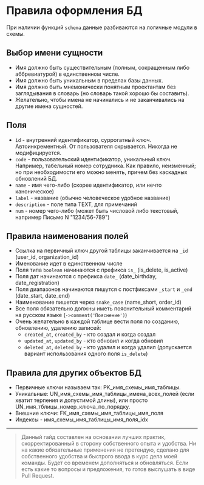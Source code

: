 # Правила оформления БД 

При наличии функций `schema` данные разбиваются на логичные модули в схемы.

## Выбор имени сущности
- Имя должно быть существительным (полным, сокращенным либо аббревиатурой) в единственном числе.
- Имя должно быть уникальным в пределах базы данных.
- Имя должно быть мнемонически понятным проектантам без заглядывания в словарь (но словарь такой хорошо бы составить).
- Желательно, чтобы имена не начинались и не заканчивались на другие имена сущностей.

## Поля

- `id` - внутренний идентификатор, суррогатный ключ. Автоинкрементный. От пользователя скрывается. Никогда не модифицируется.
- `code` - пользовательский идентификатор, уникальный ключ. Например, табельный номер сотрудника. Как правило, неизменный; но при необходимости его можно менять, причем без каскадных обновлений БД.
- `name` - имя чего-либо (скорее идентификатор, или нечто каноническое)
- `label` - название (обычно человеческое удобное название)
- `description` - поле типа TEXT, для примечаний
- `num` - номер чего-либо (может быть числовой либо текстовый, например Письмо N "1234/56-789")

## Правила наименования полей

- Ссылка на первичный ключ другой таблицы заканчивается на `_id` (user_id, organization_id)
- Именование идет в единственном числе
- Поля типа `boolean` начинаются с префикса `is_` (is_delete, is_active)
- Поля дат начинаются с префикса `date_` (date_birthday, date_registration)
- Поля диапазонов начинаются пишутся с постфиксами `_start` и `_end` (date_start, date_end)
- Наименование пишется через `snake_case` (name_short, order_id)
- Все поля обязательно должны иметь пояснительный комментарий на русском языке  (`->comment('Пояснение')`)
- Очень желательно в каждой таблице вести поля по созданию, обновлению, удалению записей: 
    * `created_at`, `created_by` - кто создал и когда создал
    * `updated_at`, `updated_by` - кто обновил и когда обновил
    * `deleted_at`, `deleted_by` - кто удалил и когда удалил (допускается вариант использования одного поля `is_delete`)

## Правила для других объектов БД

- Первичные ключи называем так: PK_имя_схемы_имя_таблицы.
- Уникальные: UN_имя_схемы_имя_таблицы_имена_всех_полей (если хватит терпения и допустимой длины), или просто UN_имя_тблицы_номер_ключа_по_порядку.
- Внешние ключи: FK_имя_схемы_имя_таблицы_имя_поля
- Индексы - имя_схемы_имя_таблицы_имя_поля_idx

---

> Данный гайд составлен на основании лучших практик, скорректированный в сторону собственного опыта и удобства. 
Ни на какие обязательные применения не претендую, сделано для собственного удобства и быстрого ввода в курс дела моей команды.
Будет со временем дополняться и обновляться.
Если есть какие то вопросы и предложения, то готов выслушать в виде Pull Request.
